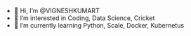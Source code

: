 - 👋 Hi, I’m @VIGNESHKUMART
- 👀 I’m interested in Coding, Data Science, Cricket
- 🌱 I’m currently learning Python, Scale, Docker, Kubernetus

<!---
VIGNESHKUMART/VIGNESHKUMART is a ✨ special ✨ repository because its `README.md` (this file) appears on your GitHub profile.
You can click the Preview link to take a look at your changes.
--->
